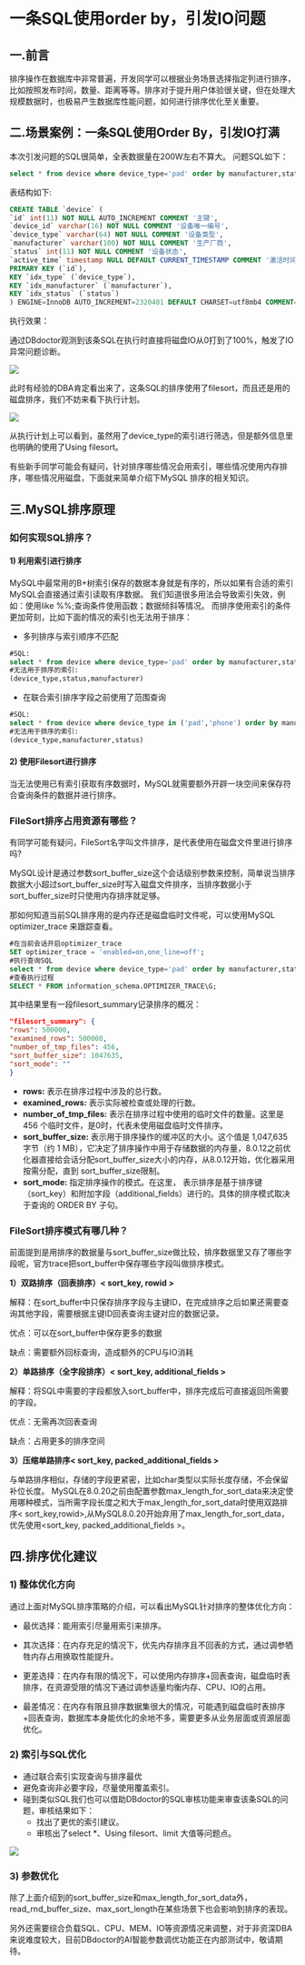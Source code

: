 # 一条SQL使用order by，引发IO问题

## 一.前言
排序操作在数据库中非常普遍，开发同学可以根据业务场景选择指定列进行排序，比如按照发布时间，数量、距离等等。排序对于提升用户体验很关键，但在处理大规模数据时，也极易产生数据库性能问题，如何进行排序优化至关重要。

## 二.场景案例：一条SQL使用Order By，引发IO打满

本次引发问题的SQL很简单，全表数据量在200W左右不算大。
问题SQL如下：
```SQL
select * from device where device_type='pad' order by manufacturer,status limit 2000;
```
表结构如下:
```SQL
CREATE TABLE `device` (
`id` int(11) NOT NULL AUTO_INCREMENT COMMENT '主键',
`device_id` varchar(16) NOT NULL COMMENT '设备唯一编号',
`device_type` varchar(64) NOT NULL COMMENT '设备类型',
`manufacturer` varchar(100) NOT NULL COMMENT '生产厂商',
`status` int(11) NOT NULL COMMENT '设备状态',
`active_time` timestamp NULL DEFAULT CURRENT_TIMESTAMP COMMENT '激活时间',
PRIMARY KEY (`id`),
KEY `idx_type` (`device_type`),
KEY `idx_manufacturer` (`manufacturer`),
KEY `idx_status` (`status`)
) ENGINE=InnoDB AUTO_INCREMENT=2320481 DEFAULT CHARSET=utf8mb4 COMMENT='注册设备表'
```
执行效果：

通过DBdoctor观测到该条SQL在执行时直接将磁盘IO从0打到了100%，触发了IO异常问题诊断。

![](https://mmbiz.qpic.cn/mmbiz_png/dFRFrFfpIZmdzHOsy5QGBbMIzGmkqZ274Y0H8Beelib5ibbsjk4IiaSZibEAM2Uvb7dkNuJ4AxWf3cxMTPfSribXRmw/640?wx_fmt=png&tp=webp&wxfrom=5&wx_lazy=1&wx_co=1)

此时有经验的DBA肯定看出来了，这条SQL的排序使用了filesort，而且还是用的磁盘排序，我们不妨来看下执行计划。

![](https://mmbiz.qpic.cn/mmbiz_jpg/dFRFrFfpIZmdzHOsy5QGBbMIzGmkqZ278wRJ7OxsvVAISnCRqibSIv080Qmy4uzzgTjOrTSsRttxnVTaqxbmDmA/640?wx_fmt=jpeg&from=appmsg&tp=webp&wxfrom=5&wx_lazy=1&wx_co=1)

从执行计划上可以看到，虽然用了device_type的索引进行筛选，但是额外信息里也明确的使用了Using filesort。

有些新手同学可能会有疑问，针对排序哪些情况会用索引，哪些情况使用内存排序，哪些情况用磁盘，下面就来简单介绍下MySQL 排序的相关知识。

## 三.MySQL排序原理

### 如何实现SQL排序？
#### 1) 利用索引进行排序

MySQL中最常用的B+树索引保存的数据本身就是有序的，所以如果有合适的索引MySQL会直接通过索引读取有序数据。
我们知道很多用法会导致索引失效，例如：使用like %%;查询条件使用函数；数据倾斜等情况。
而排序使用索引的条件更加苛刻，比如下面的情况的索引也无法用于排序：
- 多列排序与索引顺序不匹配
```SQL
#SQL:
select * from device where device_type='pad' order by manufacturer,status limit 2000;
#无法用于排序的索引:
(device_type,status,manufacturer)
```
-  在联合索引排序字段之前使用了范围查询
```SQL
#SQL:
select * from device where device_type in ('pad','phone') order by manufacturer,status limit 2000;
#无法用于排序的索引:
(device_type,manufacturer,status)
```
####  2) 使用Filesort进行排序
当无法使用已有索引获取有序数据时，MySQL就需要额外开辟一块空间来保存符合查询条件的数据并进行排序。

### FileSort排序占用资源有哪些？

有同学可能有疑问，FileSort名字叫文件排序，是代表使用在磁盘文件里进行排序吗?

MySQL设计是通过参数sort_buffer_size这个会话级别参数来控制，简单说当排序数据大小超过sort_buffer_size时写入磁盘文件排序，当排序数据小于sort_buffer_size时只使用内存排序就足够。

那如何知道当前SQL排序用的是内存还是磁盘临时文件呢，可以使用MySQL optimizer_trace 来跟踪查看。

```SQL
#在当前会话开启optimizer_trace
SET optimizer_trace = 'enabled=on,one_line=off';
#执行查询SQL
select * from device where device_type='pad' order by manufacturer,status limit 2000;
#查看执行过程
SELECT * FROM information_schema.OPTIMIZER_TRACE\G;
```
其中结果里有一段filesort_summary记录排序的概况：
```json
"filesort_summary": {
"rows": 500000,
"examined_rows": 500000,
"number_of_tmp_files": 456,
"sort_buffer_size": 1047635,
"sort_mode": ""
}
```
- **rows:** 表示在排序过程中涉及的总行数。
- **examined_rows:** 表示实际被检查或处理的行数。
- **number_of_tmp_files:** 表示在排序过程中使用的临时文件的数量。这里是 456 个临时文件，是0时，代表未使用磁盘临时文件排序。
- **sort_buffer_size:** 表示用于排序操作的缓冲区的大小。这个值是 1,047,635 字节（约 1 MB），它决定了排序操作中用于存储数据的内存量，8.0.12之前优化器直接给会话分配sort_buffer_size大小的内存，从8.0.12开始，优化器采用按需分配，直到 sort_buffer_size限制。
- **sort_mode:** 指定排序操作的模式。在这里， 表示排序是基于排序键（sort_key）和附加字段（additional_fields）进行的。具体的排序模式取决于查询的 ORDER BY 子句。

### FileSort排序模式有哪几种？

前面提到是用排序的数据量与sort_buffer_size做比较，排序数据里又存了哪些字段呢，官方trace把sort_buffer中保存哪些字段叫做排序模式。

**1）双路排序（回表排序）< sort_key, rowid >**

解释：在sort_buffer中只保存排序字段与主键ID，在完成排序之后如果还需要查询其他字段，需要根据主键ID回表查询主键对应的数据记录。

优点：可以在sort_buffer中保存更多的数据

缺点：需要额外回标查询，造成额外的CPU与IO消耗

**2）单路排序（全字段排序）< sort_key, additional_fields >**

解释：将SQL中需要的字段都放入sort_buffer中，排序完成后可直接返回所需要的字段。

优点：无需再次回表查询

缺点：占用更多的排序空间

**3）压缩单路排序< sort_key, packed_additional_fields >**

与单路排序相似，存储的字段更紧密，比如char类型以实际长度存储，不会保留补位长度。
MySQL在8.0.20之前由配置参数max_length_for_sort_data来决定使用哪种模式，当所需字段长度之和大于max_length_for_sort_data时使用双路排序< sort_key,rowid>,从MySQL8.0.20开始弃用了max_length_for_sort_data，优先使用<sort_key, packed_additional_fields >。

## 四.排序优化建议
### 1) 整体优化方向

通过上面对MySQL排序策略的介绍，可以看出MySQL针对排序的整体优化方向：

- 最优选择：能用索引尽量用索引来排序。

- 其次选择：在内存充足的情况下，优先内存排序且不回表的方式，通过调参牺牲内存占用换取性能提升。

- 更差选择：在内存有限的情况下，可以使用内存排序+回表查询，磁盘临时表排序，在资源受限的情况下通过调参适量均衡内存、CPU、IO的占用。

- 最差情况：在内存有限且排序数据集很大的情况，可能遇到磁盘临时表排序+回表查询，数据库本身能优化的余地不多，需要更多从业务层面或资源层面优化。
### 2) 索引与SQL‍优化

- 通过联合索引实现查询与排序最优
- 避免查询非必要字段，尽量使用覆盖索引。
- 碰到类似SQL我们也可以借助DBdoctor的SQL审核功能来审查该条SQL的问题，审核结果如下：
    - 找出了更优的索引建议。
    - 审核出了select *、Using filesort、limit 大值等问题点。

![](https://mmbiz.qpic.cn/mmbiz_png/dFRFrFfpIZmdzHOsy5QGBbMIzGmkqZ27UEWag6tSquueccm0EYOHFXU7bJwEHKgPQyp0V1DMGZ38JATzmsT3ww/640?wx_fmt=png&tp=webp&wxfrom=5&wx_lazy=1&wx_co=1)

### 3) 参数优化

除了上面介绍到的sort_buffer_size和max_length_for_sort_data外，read_rnd_buffer_size、max_sort_length在某些场景下也会影响到排序的表现。

另外还需要综合负载SQL、CPU、MEM、IO等资源情况来调整，对于非资深DBA来说难度较大，目前DBdoctor的AI智能参数调优功能正在内部测试中，敬请期待。